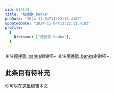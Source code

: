 ```yaml
---
mid: 614143
title: "樒挽歌_banka"
pubDate: "2024-11-04T11:22:13.418Z"
updatedDate: "2024-11-04T11:22:13.418Z"
profile:
  {
    Nickname: ["樒挽歌_banka"],
  }
---
```


关注[樒挽歌_banka](https://space.bilibili.com/614143)谢谢喵~ 关注[樒挽歌_banka](https://space.bilibili.com/614143)谢谢喵~

## 此条目有待补充
你可以在[这里](https://github.com/Yuhanawa/VTuber.ICU/edit/master/src/content/v/樒挽歌_banka/index.md)编辑本文
